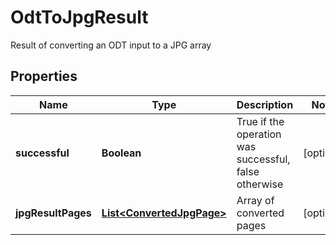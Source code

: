 

# OdtToJpgResult

Result of converting an ODT input to a JPG array

## Properties

| Name | Type | Description | Notes |
|------------ | ------------- | ------------- | -------------|
|**successful** | **Boolean** | True if the operation was successful, false otherwise |  [optional] |
|**jpgResultPages** | [**List&lt;ConvertedJpgPage&gt;**](ConvertedJpgPage.md) | Array of converted pages |  [optional] |



